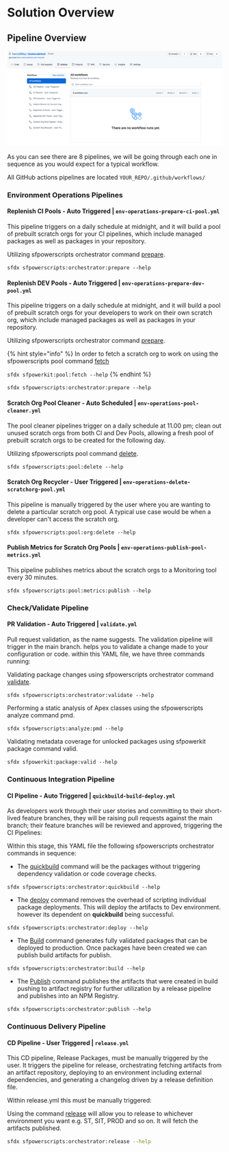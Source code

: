 # Solution Overview

## Pipeline Overview

![](../../../.gitbook/assets/screen-shot-2021-09-09-at-10.50.57-am.png)

As you can see there are 8 pipelines, we will be going through each one in sequence as you would expect for a typical workflow.

All GitHub actions pipelines are located `YOUR_REPO/.github/workflows/`

### Environment Operations Pipelines

#### Replenish CI Pools - Auto Triggered \| `env-operations-prepare-ci-pool.yml`

This pipeline triggers on a daily schedule at midnight, and it will build a pool of prebuilt scratch orgs for your CI pipelines, which include managed packages as well as packages in your repository.

Utilizing sfpowerscripts orchestrator command [prepare](https://sfpowerscripts.dxatscale.io/commands/prepare).

```text
sfdx sfpowerscripts:orchestrator:prepare --help
```

#### Replenish DEV Pools - Auto Triggered \| `env-operations-prepare-dev-pool.yml`

This pipeline triggers on a daily schedule at midnight, and it will build a pool of prebuilt scratch orgs for your developers to work on their own scratch org, which include managed packages as well as packages in your repository.

Utilizing sfpowerscripts orchestrator command [prepare](https://sfpowerscripts.dxatscale.io/commands/prepare).

{% hint style="info" %}
In order to fetch a scratch org to work on using the sfpowerscripts pool command [fetch](https://sfpowerscripts.dxatscale.io/commands/command-glossary#sfdx-sfpowerscripts-pool-fetch)

`sfdx sfpowerkit:pool:fetch --help`
{% endhint %}

```text
sfdx sfpowerscripts:orchestrator:prepare --help
```

#### Scratch Org Pool Cleaner - Auto Scheduled \| `env-operations-pool-cleaner.yml`

The pool cleaner pipelines trigger on a daily schedule at 11.00 pm; clean out unused scratch orgs from both CI and Dev Pools, allowing a fresh pool of prebuilt scratch orgs to be created for the following day.

Utilizing sfpowerscripts pool command [delete](https://sfpowerscripts.dxatscale.io/commands/command-glossary#sfdx-sfpowerscripts-pool-delete).

```text
sfdx sfpowerscripts:pool:delete --help
```

#### Scratch Org Recycler - User Triggered \| `env-operations-delete-scratchorg-pool.yml`

This pipeline is manually triggered by the user where you are wanting to delete a particular scratch org pool. A typical use case would be when a developer can't access the scratch org.

```text
sfdx sfpowerscripts:pool:org:delete --help
```

#### Publish Metrics for Scratch Org Pools \| `env-operations-publish-pool-metrics.yml`

This pipeline publishes metrics about the scratch orgs to a Monitoring tool every 30 minutes.

```text
sfdx sfpowerscripts:pool:metrics:publish --help
```

### Check/Validate Pipeline

#### PR Validation - Auto Triggered \| `validate.yml`

Pull request validation, as the name suggests. The validation pipeline will trigger in the main branch. helps you to validate a change made to your configuration or code. within this YAML file, we have three commands running:

Validating package changes using sfpowerscripts orchestrator command [validate](https://sfpowerscripts.dxatscale.io/commands/validate).

```text
sfdx sfpowerscripts:orchestrator:validate --help
```

Performing a static analysis of Apex classes using the sfpowerscripts analyze command pmd.

```text
sfdx sfpowerscripts:analyze:pmd --help
```

Validating metadata coverage for unlocked packages using sfpowerkit package command valid.

```text
sfdx sfpowerkit:package:valid --help
```

### Continuous Integration Pipeline

#### CI Pipeline - Auto Triggered \| `quickbuild-build-deploy.yml`

As developers work through their user stories and committing to their short-lived feature branches, they will be raising pull requests against the main branch; their feature branches will be reviewed and approved, triggering the CI Pipelines:

Within this stage, this YAML file the following sfpowerscripts orchestrator commands in sequence:

* The [quickbuild](https://sfpowerscripts.dxatscale.io/commands/build-and-quickbuild) command will be the packages without triggering dependency validation or code coverage checks.

```text
sfdx sfpowerscripts:orchestrator:quickbuild --help
```

* The [deploy](https://sfpowerscripts.dxatscale.io/commands/deploy) command removes the overhead of scripting individual package deployments. This will deploy the artifacts to Dev environment. however its dependent on **quickbuild** being successful.

```text
sfdx sfpowerscripts:orchestrator:deploy --help
```

* The [Build](https://sfpowerscripts.dxatscale.io/commands/build-and-quickbuild) command generates fully validated packages that can be deployed to production. Once packages have been created we can publish build artifacts for publish.

```text
sfdx sfpowerscripts:orchestrator:build --help
```

* The [Publish](https://sfpowerscripts.dxatscale.io/commands/publish) command publishes the artifacts that were created in build pushing to artifact registry for further utilization by a release pipeline and publishes into an NPM Registry.

```text
sfdx sfpowerscripts:orchestrator:publish --help
```

### Continuous Delivery Pipeline

#### CD Pipeline - User Triggered \| `release.yml`

This CD pipeline, Release Packages, must be manually triggered by the user. It triggers the pipeline for release, orchestrating fetching artifacts from an artifact repository, deploying to an environment including external dependencies, and generating a changelog driven by a release definition file.

Within release.yml this must be manually triggered:

Using the command [release](https://sfpowerscripts.dxatscale.io/commands/publish) will allow you to release to whichever environment you want e.g. ST, SIT, PROD and so on. It will fetch the artifacts published.

```bash
sfdx sfpowerscripts:orchestrator:release --help
```

